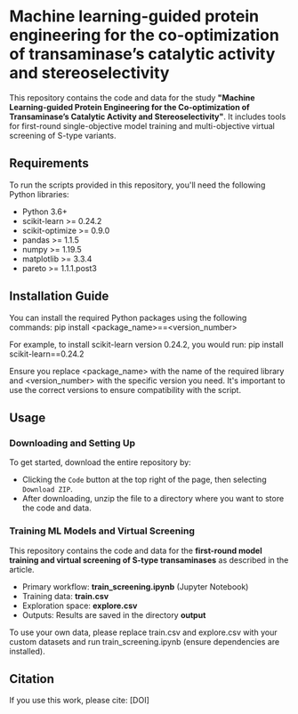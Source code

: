 # Machine learning-guided protein engineering for the co-optimization of transaminase’s catalytic activity and stereoselectivity
This repository contains the code and data for the study **"Machine Learning-guided Protein Engineering for the Co-optimization of Transaminase’s Catalytic Activity and Stereoselectivity"**. It includes tools for first-round single-objective model training and multi-objective virtual screening of S-type variants.

## Requirements
To run the scripts provided in this repository, you'll need the following Python libraries:
- Python  3.6+
- scikit-learn >= 0.24.2
- scikit-optimize >= 0.9.0
- pandas >= 1.1.5
- numpy >= 1.19.5
- matplotlib >= 3.3.4
- pareto >= 1.1.1.post3

## Installation Guide

You can install the required Python packages using the following commands: 
pip install <package_name>==<version_number>

For example, to install scikit-learn version 0.24.2, you would run:
pip install scikit-learn==0.24.2

Ensure you replace <package_name> with the name of the required library and <version_number> with the specific version you need. It's important to use the correct versions to ensure compatibility with the script.

## Usage
### Downloading and Setting Up
   To get started, download the entire repository by:
   - Clicking the `Code` button at the top right of the page, then selecting `Download ZIP`.
   - After downloading, unzip the file to a directory where you want to store the code and data.

### Training ML Models and Virtual Screening
   This repository contains the code and data for the **first-round model training and virtual screening of S-type transaminases** as described in the article.
   - Primary workflow: **train_screening.ipynb** (Jupyter Notebook)
   - Training data: **train.csv**
   - Exploration space: **explore.csv**
   - Outputs: Results are saved in the directory **output**

   To use your own data, please replace train.csv and explore.csv with your custom datasets and run train_screening.ipynb (ensure dependencies are installed).

## Citation
If you use this work, please cite: [DOI]

